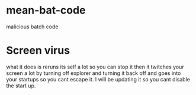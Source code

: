 # mean-bat-code
malicious batch code
# Screen virus
what it does is reruns its self a lot so you can stop it then it twitches your screen a lot by turning off explorer and turning it back off and goes into your startups so you cant escape it. I will be updating it so you cant disable the start up.
